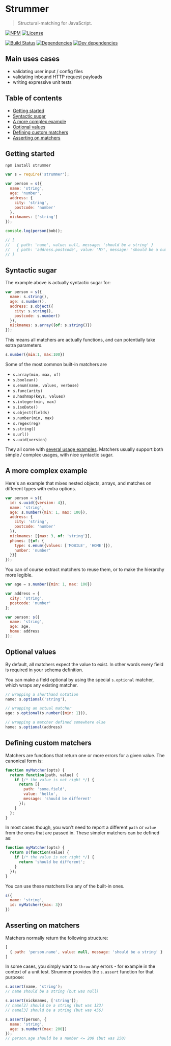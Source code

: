 # Strummer

> Structural-matching for JavaScript.

[![NPM](http://img.shields.io/npm/v/strummer.svg?style=flat)](https://npmjs.org/package/strummer)
[![License](http://img.shields.io/npm/l/strummer.svg?style=flat)](https://github.com/TabDigital/strummer)

[![Build Status](http://img.shields.io/travis/TabDigital/strummer.svg?style=flat)](http://travis-ci.org/TabDigital/strummer)
[![Dependencies](http://img.shields.io/david/TabDigital/strummer.svg?style=flat)](https://david-dm.org/TabDigital/strummer)
[![Dev dependencies](http://img.shields.io/david/dev/TabDigital/strummer.svg?style=flat)](https://david-dm.org/TabDigital/strummer)

## Main uses cases

- validating user input / config files
- validating inbound HTTP request payloads
- writing expressive unit tests

## Table of contents

- [Getting started](#getting-started)
- [Syntactic sugar](#syntactic-sugar)
- [A more complex example](#a-more-complex-example)
- [Optional values](#optional-values)
- [Defining custom matchers](#defining-custom-matchers)
- [Asserting on matchers](#asserting-on-matchers)

## Getting started

```
npm install strummer
```

```js
var s = require('strummer');

var person = s({
  name: 'string',
  age: 'number',
  address: {
    city: 'string',
    postcode: 'number'
  },
  nicknames: ['string']
});

console.log(person(bob));

// [
//   { path: 'name', value: null, message: 'should be a string' }
//   { path: 'address.postcode', value: 'NY', message: 'should be a number' }
// ]
```

## Syntactic sugar

The example above is actually syntactic sugar for:

```js
var person = s({
  name: s.string(),
  age: s.number(),
  address: s.object({
    city: s.string(),
    postcode: s.number()
  }),
  nicknames: s.array({of: s.string()})
});
```

This means all matchers are actually functions,
and can potentially take extra parameters.

```js
s.number({min:1, max:100})
```

Some of the most common built-in matchers are

- `s.array(min, max, of)`
- `s.boolean()`
- `s.enum(name, values, verbose)`
- `s.func(arity)`
- `s.hashmap(keys, values)`
- `s.integer(min, max)`
- `s.isoDate()`
- `s.object(fields)`
- `s.number(min, max)`
- `s.regex(reg)`
- `s.string()`
- `s.url()`
- `s.uuid(version)`

They all come with [several usage examples](https://github.com/TabDigital/strummer/blob/master/MATCHERS.md).
Matchers usually support both simple / complex usages, with nice syntactic sugar.

## A more complex example

Here's an example that mixes nested objects, arrays,
and matches on different types with extra options.

```js
var person = s({
  id: s.uuid({version: 4}),
  name: 'string',
  age: s.number({min: 1, max: 100}),
  address: {
    city: 'string',
    postcode: 'number'
  }),
  nicknames: [{max: 3, of: 'string'}],
  phones: [{of: {
    type: s.enum({values: ['MOBILE', 'HOME']}),
    number: 'number'
  }}]
});
```

You can of course extract matchers to reuse them,
or to make the hierarchy more legible.

```js
var age = s.number({min: 1, max: 100})

var address = {
  city: 'string',
  postcode: 'number'
};

var person: s({
  name: 'string',
  age: age,
  home: address
});
```

## Optional values

By default, all matchers expect the value to exist.
In other words every field is required in your schema definition.

You can make a field optional by using the special `s.optional` matcher,
which wraps any existing matcher.

```js
// wrapping a shorthand notation
name: s.optional('string'),

// wrapping an actual matcher
age: s.optional(s.number({min: 1})),

// wrapping a matcher defined somewhere else
home: s.optional(address)
```

## Defining custom matchers

Matchers are functions that return one or more errors for a given value.
The canonical form is:

```js
function myMatcher(opts) {
  return function(path, value) {
    if (/* the value is not right */) {
      return [{
        path: 'some.field',
        value: 'hello',
        message: 'should be different'
      }];
    }
  };
}
```

In most cases though, you won't need to report a different `path` or `value` from the ones that are passed in.
These simpler matchers can be defined as:

```js
function myMatcher(opts) {
  return s(function(value) {
    if (/* the value is not right */) {
      return 'should be different';
    }
  });
}
```

You can use these matchers like any of the built-in ones.

```js
s({
  name: 'string',
  id: myMatcher({max: 3})
})
```

## Asserting on matchers

Matchers normally return the following structure:

```js
[
  { path: 'person.name', value: null, message: 'should be a string' }
]
```

In some cases, you simply want to `throw` any errors - for example in the context of a unit test.
Strummer provides the `s.assert` function for that purpose:

```js
s.assert(name, 'string');
// name should be a string (but was null)

s.assert(nicknames, ['string']);
// name[2] should be a string (but was 123)
// name[3] should be a string (but was 456)

s.assert(person, {
  name: 'string',
  age: s.number({max: 200})
});
// person.age should be a number <= 200 (but was 250)
```

